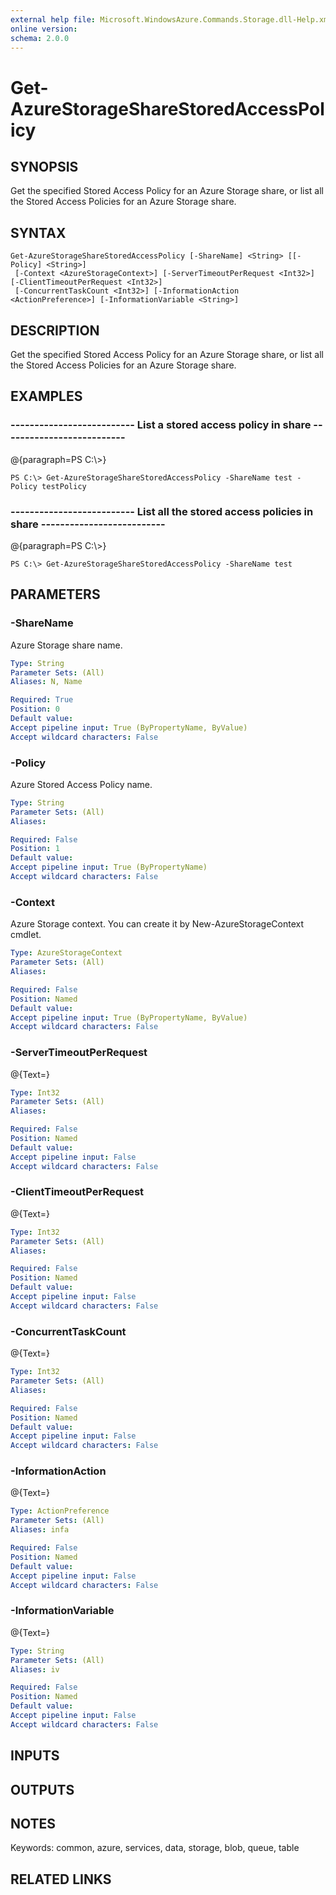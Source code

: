```yaml
---
external help file: Microsoft.WindowsAzure.Commands.Storage.dll-Help.xml
online version: 
schema: 2.0.0
---
```


# Get-AzureStorageShareStoredAccessPolicy
## SYNOPSIS
Get the specified Stored Access Policy for an Azure Storage share, or list all the Stored Access Policies for an Azure Storage share.

## SYNTAX

```
Get-AzureStorageShareStoredAccessPolicy [-ShareName] <String> [[-Policy] <String>]
 [-Context <AzureStorageContext>] [-ServerTimeoutPerRequest <Int32>] [-ClientTimeoutPerRequest <Int32>]
 [-ConcurrentTaskCount <Int32>] [-InformationAction <ActionPreference>] [-InformationVariable <String>]
```

## DESCRIPTION
Get the specified Stored Access Policy for an Azure Storage share, or list all the Stored Access Policies for an Azure Storage share.

## EXAMPLES

### --------------------------  List a stored access policy in share  --------------------------
@{paragraph=PS C:\\\>}

```
PS C:\> Get-AzureStorageShareStoredAccessPolicy -ShareName test -Policy testPolicy
```

### --------------------------  List all the stored access policies in share  --------------------------
@{paragraph=PS C:\\\>}

```
PS C:\> Get-AzureStorageShareStoredAccessPolicy -ShareName test
```

## PARAMETERS

### -ShareName
Azure Storage share name.

```yaml
Type: String
Parameter Sets: (All)
Aliases: N, Name

Required: True
Position: 0
Default value: 
Accept pipeline input: True (ByPropertyName, ByValue)
Accept wildcard characters: False
```

### -Policy
Azure Stored Access Policy name.

```yaml
Type: String
Parameter Sets: (All)
Aliases: 

Required: False
Position: 1
Default value: 
Accept pipeline input: True (ByPropertyName)
Accept wildcard characters: False
```

### -Context
Azure Storage context.
You can create it by New-AzureStorageContext cmdlet.

```yaml
Type: AzureStorageContext
Parameter Sets: (All)
Aliases: 

Required: False
Position: Named
Default value: 
Accept pipeline input: True (ByPropertyName, ByValue)
Accept wildcard characters: False
```

### -ServerTimeoutPerRequest
@{Text=}

```yaml
Type: Int32
Parameter Sets: (All)
Aliases: 

Required: False
Position: Named
Default value: 
Accept pipeline input: False
Accept wildcard characters: False
```

### -ClientTimeoutPerRequest
@{Text=}

```yaml
Type: Int32
Parameter Sets: (All)
Aliases: 

Required: False
Position: Named
Default value: 
Accept pipeline input: False
Accept wildcard characters: False
```

### -ConcurrentTaskCount
@{Text=}

```yaml
Type: Int32
Parameter Sets: (All)
Aliases: 

Required: False
Position: Named
Default value: 
Accept pipeline input: False
Accept wildcard characters: False
```

### -InformationAction
@{Text=}

```yaml
Type: ActionPreference
Parameter Sets: (All)
Aliases: infa

Required: False
Position: Named
Default value: 
Accept pipeline input: False
Accept wildcard characters: False
```

### -InformationVariable
@{Text=}

```yaml
Type: String
Parameter Sets: (All)
Aliases: iv

Required: False
Position: Named
Default value: 
Accept pipeline input: False
Accept wildcard characters: False
```

## INPUTS

## OUTPUTS

## NOTES
Keywords: common, azure, services, data, storage, blob, queue, table

## RELATED LINKS

